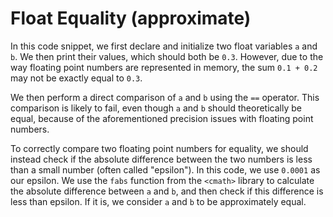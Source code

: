 # Float Equality (approximate)
In this code snippet, we first declare and initialize two float variables `a` and `b`. We then print their values, which should both be `0.3`. However, due to the way floating point numbers are represented in memory, the sum `0.1 + 0.2` may not be exactly equal to `0.3`.

We then perform a direct comparison of `a` and `b` using the `==` operator. This comparison is likely to fail, even though `a` and `b` should theoretically be equal, because of the aforementioned precision issues with floating point numbers.

To correctly compare two floating point numbers for equality, we should instead check if the absolute difference between the two numbers is less than a small number (often called "epsilon"). In this code, we use `0.0001` as our epsilon. We use the `fabs` function from the `<cmath>` library to calculate the absolute difference between `a` and `b`, and then check if this difference is less than epsilon. If it is, we consider `a` and `b` to be approximately equal.